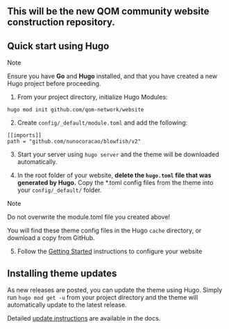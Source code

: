 ## This will be the new QOM community website construction repository.

## Quick start using Hugo

> [!Note]
>  Ensure you have **Go** and **Hugo** installed, and that you have created a new Hugo project before proceeding.

1. From your project directory, initialize Hugo Modules:

```shell
hugo mod init github.com/qom-network/website
```

 2. Create `config/_default/module.toml` and add the following:

```
[[imports]]
path = "github.com/nunocoracao/blowfish/v2"
```

 3. Start your server using `hugo server` and the theme will be downloaded automatically.

 4. In the root folder of your website, **delete the `hugo.toml` file that was generated by Hugo.** Copy the *.toml config files from the theme into your `config/_default/` folder.

> [!Note]
> Do not overwrite the module.toml file you created above!

You will find these theme config files in the Hugo `cache` directory, or download a copy from GitHub.

 5. Follow the [Getting Started](https://blowfish.page/docs/getting-started/) instructions to configure your website

## Installing theme updates

[](https://github.com/nunocoracao/blowfish#installing-theme-updates)

As new releases are posted, you can update the theme using Hugo. Simply run `hugo mod get -u` from your project directory and the theme will automatically update to the latest release.

Detailed [update instructions](https://blowfish.page/docs/installation/#installing-updates) are available in the docs.